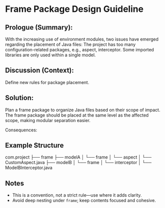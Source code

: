 # Frame Package Design Guideline
## Prologue (Summary):

With the increasing use of environment modules, two issues have emerged regarding the placement of Java files:
The project has too many configuration-related packages, e.g., aspect, interceptor.
Some imported libraries are only used within a single model.

## Discussion (Context):

Define new rules for package placement.

## Solution:

Plan a frame package to organize Java files based on their scope of impact.
The frame package should be placed at the same level as the affected scope, making modular separation easier.

Consequences:

## Example Structure

com.project
├── frame
├── modelA
│    └── frame
│      └── aspect
│           └── CustomAspect.java
├── modelB
│ └── frame
│       └── interceptor
│               └── ModelBInterceptor.java

## Notes

- This is a convention, not a strict rule—use where it adds clarity.
- Avoid deep nesting under `frame`; keep contents focused and cohesive.